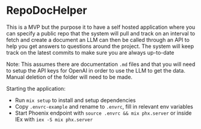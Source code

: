 # RepoDocHelper
This is a MVP but the purpose it to have a self hosted application where you can specify a public repo that the system will pull and track on an interval to fetch and create a document an LLM can then be called through an API to help you get answers to questions around the project. The system will keep track on the latest commits to make sure you are always up-to-date

Note: This assumes there are documentation `.md` files and that you will need to setup the API keys for OpenAI in order to use the LLM to get the data. Manual deletion of the folder will need to be made.

Starting the application:

  * Run `mix setup` to install and setup dependencies
  * Copy `.envrc-example` and rename to `.envrc`, fill in relevant env variables
  * Start Phoenix endpoint with `source .envrc && mix phx.server` or inside IEx with `iex -S mix phx.server`
